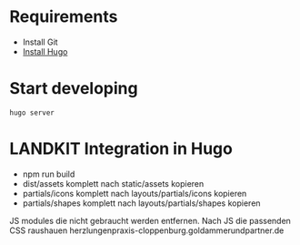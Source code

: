 # Requirements
- Install Git
- [Install Hugo](https://gohugo.io/installation/)

# Start developing
```
hugo server
```

# LANDKIT Integration in Hugo
- npm run build
- dist/assets komplett nach static/assets kopieren
- partials/icons komplett nach layouts/partials/icons kopieren
- partials/shapes komplett nach layouts/partials/shapes kopieren

JS modules die nicht gebraucht werden entfernen.
Nach JS die passenden CSS raushauen
herzlungenpraxis-cloppenburg.goldammerundpartner.de

